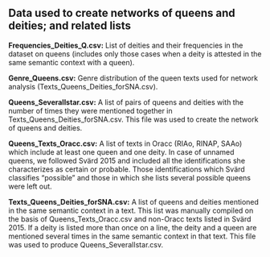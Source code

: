 ## Data used to create networks of queens and deities; and related lists

<b>Frequencies_Deities_Q.csv:</b> List of deities and their frequencies in the dataset on queens (includes only those cases when a deity is attested in the same semantic context with a queen).

<b>Genre_Queens.csv:</b> Genre distribution of the queen texts used for network analysis (Texts_Queens_Deities_forSNA.csv).

<b>Queens_SeveralIstar.csv:</b> A list of pairs of queens and deities with the number of times they were mentioned together in Texts_Queens_Deities_forSNA.csv. This file was used to create the network of queens and deities.

<b>Queens_Texts_Oracc.csv:</b> A list of texts in Oracc (RIAo, RINAP, SAAo) which include at least one queen and one deity. In case of unnamed queens, we followed Svärd 2015 and included all the identifications she characterizes as certain or probable. Those identifications which Svärd classifies “possible” and those in which she lists several possible queens were left out.

<b>Texts_Queens_Deities_forSNA.csv:</b> A list of queens and deities mentioned in the same semantic context in a text. This list was manually compiled on the basis of Queens_Texts_Oracc.csv and non-Oracc texts listed in Svärd 2015. If a deity is listed more than once on a line, the deity and a queen are mentioned several times in the same semantic context in that text. This file was used to produce Queens_SeveralIstar.csv.
